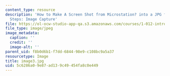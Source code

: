 ```yaml
---
content_type: resource
description: 'How to Make A Screen Shot from Microstation? into a JPG file In 4 Easy
  Steps: Image Capture'
file: https://ol-ocw-studio-app-qa.s3.amazonaws.com/courses/1-012-introduction-to-civil-engineering-design-spring-2002/5c6286a09e87ad139c49454fa8c0e449_image3.jpg
file_type: image/jpeg
image_metadata:
  caption: ''
  credit: ''
  image-alt: ''
parent_uid: f8b0d6b1-f7dd-6844-98e9-c108bc9a5a37
resourcetype: Image
title: image3.jpg
uid: 5c6286a0-9e87-ad13-9c49-454fa8c0e449
---
```


